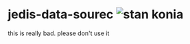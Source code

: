 # jedis-data-sourec ![stan konia](https://img.shields.io/badge/stan%20konia-zwalony-green)
this is really bad. please don't use it
